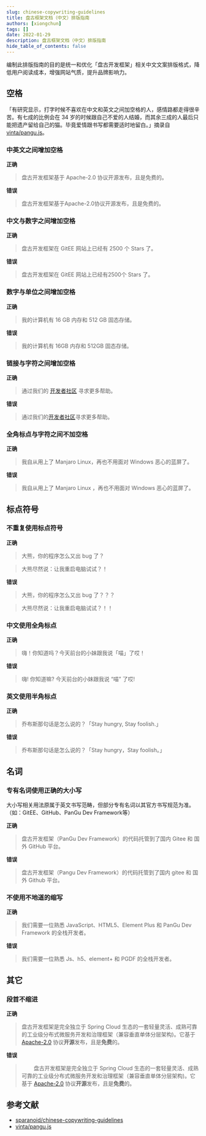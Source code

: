 ```yaml
---
slug: chinese-copywriting-guidelines
title: 盘古框架文档（中文）排版指南
authors: [xiongchun]
tags: []
date: 2022-01-29
description: 盘古框架文档（中文）排版指南
hide_table_of_contents: false
---
```


编制此排版指南的目的是统一和优化「盘古开发框架」相关中文文案排版格式，降低用户阅读成本，增强网站气质，提升品牌影响力。

<!--truncate-->

## 空格
「有研究显示，打字时候不喜欢在中文和英文之间加空格的人，感情路都走得很辛苦。有七成的比例会在 34 岁的时候跟自己不爱的人结婚，而其余三成的人最后只能把遗产留给自己的猫。毕竟爱情跟书写都需要适时地留白。」摘录自 [vinta/pangu.js](https://github.com/vinta/pangu.js#readme)。

### 中英文之间增加空格 

**正确** 

> 盘古开发框架基于 Apache-2.0 协议开源发布，且是免费的。

**错误**

> 盘古开发框架基于Apache-2.0协议开源发布，且是免费的。

### 中文与数字之间增加空格

**正确** 

> 盘古开发框架在 GitEE 网站上已经有 2500 个 Stars 了。

**错误**

> 盘古开发框架在 GitEE 网站上已经有2500个 Stars 了。

### 数字与单位之间增加空格

**正确** 

> 我的计算机有 16 GB 内存和 512 GB 固态存储。

**错误**

> 我的计算机有 16GB 内存和 512GB 固态存储。

### 链接与字符之间增加空格

**正确** 

> 通过我们的 [开发者社区](/docs/community) 寻求更多帮助。

**错误**

> 通过我们的[开发者社区](/docs/community)寻求更多帮助。

### 全角标点与字符之间不加空格

**正确** 

> 我自从用上了 Manjaro Linux，再也不用面对 Windows 恶心的蓝屏了。

**错误**

> 我自从用上了 Manjaro Linux ，再也不用面对 Windows 恶心的蓝屏了。

## 标点符号

### 不重复使用标点符号

**正确** 

> 大熊，你的程序怎么又出 bug 了？

> 大熊尽然说：让我重启电脑试试？！

**错误**

> 大熊，你的程序怎么又出 bug 了？？？

> 大熊尽然说：让我重启电脑试试？！！

### 中文使用全角标点

**正确** 

> 嗨！你知道吗？今天前台的小妹跟我说「喵」了哎！

**错误**

> 嗨! 你知道嘛? 今天前台的小妹跟我说 “喵” 了哎!

### 英文使用半角标点

**正确** 

> 乔布斯那句话是怎么说的？「Stay hungry, Stay foolish.」

**错误**

> 乔布斯那句话是怎么说的？「Stay hungry，Stay foolish。」

## 名词

### 专有名词使用正确的大小写

大小写相关用法原属于英文书写范畴，但部分专有名词以其官方书写规范为准。（如：GitEE、GitHub、PanGu Dev Framework等）

**正确** 

> 盘古开发框架（PanGu Dev Framework）的代码托管到了国内 Gitee 和 国外 GitHub 平台。

**错误**

> 盘古开发框架（Pangu Dev Framework）的代码托管到了国内 gitee 和 国外 Github 平台。

### 不使用不地道的缩写

**正确** 

> 我们需要一位熟悉 JavaScript、HTML5、Element Plus 和 PanGu Dev Framework 的全栈开发者。

**错误**

> 我们需要一位熟悉 Js、h5、element+ 和 PGDF 的全栈开发者。

## 其它

### 段首不缩进

**正确** 

> 盘古开发框架是完全独立于 Spring Cloud 生态的一套轻量灵活、成熟可靠的工业级分布式微服务开发和治理框架（兼容垂直单体分层架构)。它基于 [Apache-2.0](https://www.apache.org/licenses/LICENSE-2.0) 协议**开源**发布，且是**免费**的。

**错误**

> &nbsp;&nbsp;&nbsp;&nbsp;&nbsp;&nbsp;&nbsp;&nbsp;盘古开发框架是完全独立于 Spring Cloud 生态的一套轻量灵活、成熟可靠的工业级分布式微服务开发和治理框架（兼容垂直单体分层架构)。它基于 [Apache-2.0](https://www.apache.org/licenses/LICENSE-2.0) 协议**开源**发布，且是**免费**的。

## 参考文献
- [sparanoid/chinese-copywriting-guidelines](https://github.com/sparanoid/chinese-copywriting-guidelines/blob/master/README.zh-Hans.md)
- [vinta/pangu.js](https://github.com/vinta/pangu.js#readme)
